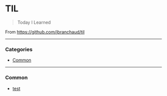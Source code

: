 # TIL

> Today I Learned

From https://github.com/jbranchaud/til

---

### Categories
* [Common](#common)

---

### Common
- [test](common/test.md)

